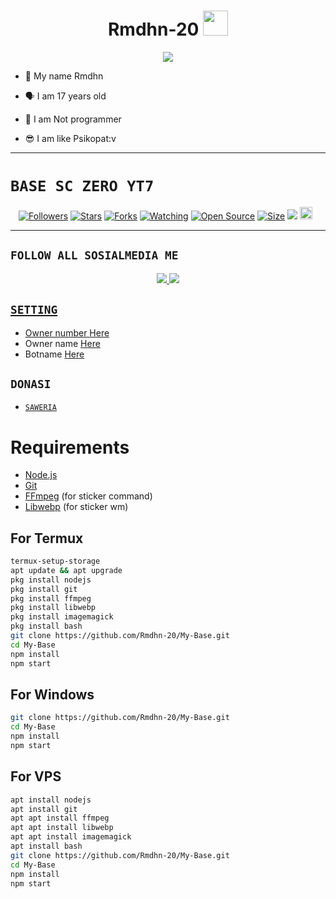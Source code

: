 <h1 align="center">Rmdhn-20 <img src="https://user-images.githubusercontent.com/1303154/88677602-1635ba80-d120-11ea-84d8-d263ba5fc3c0.gif" width="40px" alt=""><br></h1>
<p align="center">
<img src="https://avatars.githubusercontent.com/u/76412415?v=4" />
</p>

<p align="center">

- 👼 My name Rmdhn

- 🗣️ I am 17 years old 

- 🔭 I am Not programmer
 
- 😎 I am like Psikopat:v
</p>

------

# ```BASE SC ZERO YT7```
<p align="center">
<a href="https://github.com/Rmdhn-20/followers"><img title="Followers" src="https://img.shields.io/github/followers/Zero-YT7?color=red&style=flat-square"></a>
<a href="https://github.com/Rmdhn-20/My-Base/stargazers/"><img title="Stars" src="https://img.shields.io/github/stars/Zero-YT7/Base-ZeroYT7?color=blue&style=flat-square"></a>
<a href="https://github.com/Rmdhn-20/My-Base/network/members"><img title="Forks" src="https://img.shields.io/github/forks/Zero-YT7/Base-ZeroYT7?color=red&style=flat-square"></a>
<a href="https://github.com/Rmdhn-20/My-Base/watchers"><img title="Watching" src="https://img.shields.io/github/watchers/Zero-YT7/Base-ZeroYT7?label=Watchers&color=blue&style=flat-square"></a>
<a href="https://github.com/Rmdhn-20/My-Base"><img title="Open Source" src="https://badges.frapsoft.com/os/v2/open-source.svg?v=103"></a>
<a href="https://github.com/Rmdhn-20/My-Base/"><img title="Size" src="https://img.shields.io/github/repo-size/Zero-YT7/Base-ZeroYT7?style=flat-square&color=green"></a>
<a href="https://hits.seeyoufarm.com"><img src="https://hits.seeyoufarm.com/api/count/incr/badge.svg?url=https%3A%2F%2Fgithub.com%2FZero-YT7%2FBase-ZeroYT7&count_bg=%2379C83D&title_bg=%23555555&icon=probot.svg&icon_color=%2300FF6D&title=hits&edge_flat=false"/></a>
<a href="https://github.com/Rmdhn-20/My-Base/graphs/commit-activity"><img height="20" src="https://img.shields.io/badge/Maintained%3F-yes-green.svg"></a>&nbsp;&nbsp;
</p>
<p align='center'>
    </p>

-------

## ```FOLLOW ALL SOSIALMEDIA ME```
<p align="center">
<a href="https://instagram.com/ekuzikaa_18"><img src="https://img.shields.io/badge/Instagram-E4405F?style=for-the-badge&logo=instagram&logoColor=white"/> 
<a href="https://wa.me/6289618777587"><img src="https://img.shields.io/badge/WhatsApp-25D366?style=for-the-badge&logo=whatsapp&logoColor=white" />
</p>

## ```SETTING```

- Owner number [Here](https://github.com/Rmdhn-20/My-Base/blob/master/setting.json#L4)
- Owner name [Here](https://github.com/Rmdhn-20/My-Base/blob/master/setting.json#L13)
- Botname [Here](https://github.com/Rmdhn-20/My-Base/blob/master/setting.json#L14)

## ```DONASI```

- [`SAWERIA`](https://saweria.co/Ekuzika)


# Requirements
* [Node.js](https://nodejs.org/en/)
* [Git](https://git-scm.com/downloads)
* [FFmpeg](https://www.gyan.dev/ffmpeg/builds/) (for sticker command)
* [Libwebp](https://developers.google.com/speed/webp/download) (for sticker wm)

## For Termux
```bash
termux-setup-storage
apt update && apt upgrade
pkg install nodejs
pkg install git 
pkg install ffmpeg
pkg install libwebp 
pkg install imagemagick
pkg install bash
git clone https://github.com/Rmdhn-20/My-Base.git
cd My-Base
npm install
npm start
```
## For Windows
```bash
git clone https://github.com/Rmdhn-20/My-Base.git
cd My-Base
npm install
npm start
```
## For VPS
```bash
apt install nodejs 
apt install git 
apt apt install ffmpeg 
apt apt install libwebp 
apt apt install imagemagick
apt install bash
git clone https://github.com/Rmdhn-20/My-Base.git
cd My-Base
npm install
npm start
```

